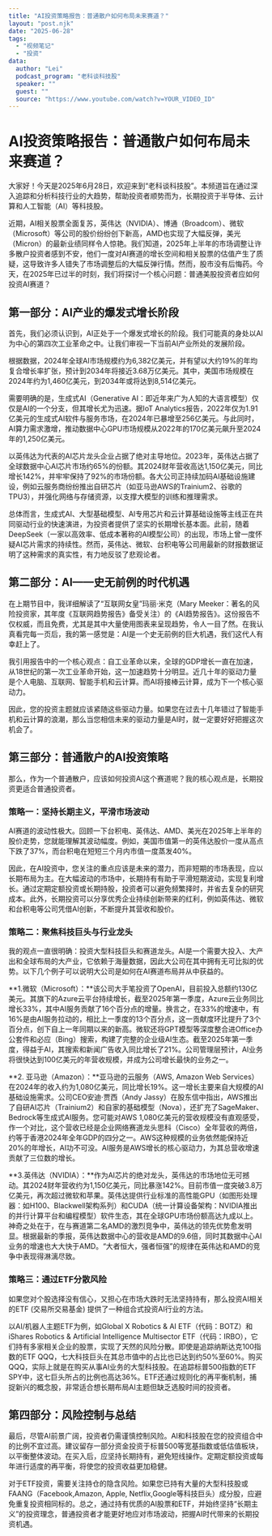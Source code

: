 ```yaml
---
title: "AI投资策略报告：普通散户如何布局未来赛道？"
layout: "post.njk"  
date: "2025-06-28"
tags:
  - "视频笔记"
  - "投资"
data:
  author: "Lei"
  podcast_program: "老科谈科技股"
  speaker: ""
  guest: "" 
  source: "https://www.youtube.com/watch?v=YOUR_VIDEO_ID"
---
```


# AI投资策略报告：普通散户如何布局未来赛道？

大家好！今天是2025年6月28日，欢迎来到“老科谈科技股”。本频道旨在通过深入追踪和分析科技行业的大趋势，帮助投资者顺势而为，长期投资于半导体、云计算和人工智能（AI）等科技股。

近期，AI相关股票全面复苏，英伟达（NVIDIA）、博通（Broadcom）、微软（Microsoft）等公司的股价纷纷创下新高，AMD也实现了大幅反弹，美光（Micron）的最新业绩同样令人惊艳。我们知道，2025年上半年的市场调整让许多散户投资者感到不安，他们一度对AI赛道的增长空间和相关股票的估值产生了质疑，这导致许多人错失了市场调整后的大幅反弹行情。然而，股市没有后悔药。今天，在2025年已过半的时刻，我们将探讨一个核心问题：普通美股投资者应如何投资AI赛道？

## 第一部分：AI产业的爆发式增长阶段

首先，我们必须认识到，AI正处于一个爆发式增长的阶段。我们可能真的身处以AI为中心的第四次工业革命之中。让我们审视一下当前AI产业所处的发展阶段。

根据数据，2024年全球AI市场规模约为6,382亿美元，并有望以大约19%的年均复合增长率扩张，预计到2034年将接近3.68万亿美元。其中，美国市场规模在2024年约为1,460亿美元，到2034年或将达到8,514亿美元。

需要明确的是，生成式AI（Generative
AI：即近年来广为人知的大语言模型）仅仅是AI的一个分支，但其增长尤为迅速。据IoT
Analytics报告，2022年仅为1.91亿美元的生成式AI软件与服务市场，在2024年已暴增至256亿美元。与此同时，AI算力需求激增，推动数据中心GPU市场规模从2022年的170亿美元飙升至2024年的1,250亿美元。

以英伟达为代表的AI芯片龙头企业占据了绝对主导地位。2023年，英伟达占据了全球数据中心AI芯片市场约65%的份额。其2024财年营收高达1,150亿美元，同比增长142%，并牢牢保持了92%的市场份额。各大公司正持续加码AI基础设施建设，例如云服务商纷纷推出自研芯片（如亚马逊AWS的Trainium2、谷歌的TPU3），并强化网络与存储资源，以支撑大模型的训练和推理需求。

总体而言，生成式AI、大型基础模型、AI专用芯片和云计算基础设施等主线正在共同驱动行业的快速演进，为投资者提供了坚实的长期增长基本面。此前，随着DeepSeek（一家以高效率、低成本著称的AI模型公司）的出现，市场上曾一度怀疑AI芯片需求的持续性。然而，英伟达、微软、台积电等公司用最新的财报数据证明了这种需求的真实性，有力地反驳了悲观论者。

## 第二部分：AI——史无前例的时代机遇

在上期节目中，我详细解读了“互联网女皇”玛丽·米克（Mary
Meeker：著名的风险投资家，其年度《互联网趋势报告》备受关注）的《AI趋势报告》。这份报告不仅权威，而且免费，尤其是其中大量使用图表来呈现趋势，令人一目了然。在我认真看完每一页后，我的第一感觉是：AI是一个史无前例的巨大机遇，我们这代人有幸赶上了。

我引用报告中的一个核心观点：自工业革命以来，全球的GDP增长一直在加速，从18世纪的第一次工业革命开始，这一加速趋势十分明显。近几十年的驱动力量是个人电脑、互联网、智能手机和云计算。而AI将接棒云计算，成为下一个核心驱动力。

因此，您的投资主题就应该紧随这些驱动力量。如果您在过去十几年错过了智能手机和云计算的浪潮，那么当您相信未来的驱动力量是AI时，就一定要好好把握这次机会了。

## 第三部分：普通散户的AI投资策略

那么，作为一个普通散户，应该如何投资AI这个赛道呢？我的核心观点是，长期投资更适合普通投资者。

### 策略一：坚持长期主义，平滑市场波动

AI赛道的波动性极大。回顾一下台积电、英伟达、AMD、美光在2025年上半年的股价走势，您就能理解其波动幅度。例如，美国市值第一的英伟达股价一度从高点下跌了37%，而台积电在短短三个月内市值一度蒸发40%。

因此，在AI投资中，您关注的重点应该是未来的潜力，而非短期的市场表现，应以长期布局为主。在大幅波动的市场中，长期持有有助于平滑短期波动，实现复利增长。通过定期定额投资或长期持股，投资者可以避免频繁择时，并省去复杂的研究成本。此外，长期投资可以分享优秀企业持续创新带来的红利，例如英伟达、微软和台积电等公司凭借AI创新，不断提升其营收和股价。

### 策略二：聚焦科技巨头与行业龙头

我的观点一直很明确：投资大型科技巨头和赛道龙头。AI是一个需要大投入、大产出和全球布局的大产业，它依赖于海量数据，因此大公司在其中拥有无可比拟的优势。以下几个例子可以说明大公司是如何在AI赛道布局并从中获益的。

**1.微软（Microsoft）：**该公司大手笔投资了OpenAI，目前投入总额约130亿美元。其旗下的Azure云平台持续增长，截至2025年第一季度，Azure云业务同比增长33%，其中AI服务贡献了16个百分点的增量。换言之，在33%的增速中，有16%是由AI服务拉动的，相比上一季度的13个百分点，这一贡献度环比提升了3个百分点，创下自上一年同期以来的新高。微软还将GPT模型等深度整合进Office办公套件和必应（Bing）搜索，构建了完整的企业级AI生态。截至2025年第一季度，得益于AI，其搜索和新闻广告收入同比增长了21%。公司管理层预计，AI业务将很快达到100亿美元的年营收规模，并成为公司增长最快的业务之一。

**2. 亚马逊（Amazon）：**亚马逊的云服务（AWS, Amazon Web
Services）在2024年的收入约为1,080亿美元，同比增长19%。这一增长主要来自大规模的AI基础设施需求。公司CEO安迪·贾西（Andy
Jassy）在股东信中指出，AWS推出了自研AI芯片（Trainium2）和自家的基础模型（Nova），还扩充了SageMaker、Bedrock等生成式AI服务。您可能对AWS
1,080亿美元的营收规模没有直观感受，作一个对比，这个营收已经是企业网络赛道龙头思科（Cisco）全年营收的两倍，约等于香港2024年全年GDP的四分之一。AWS这种规模的业务依然能保持近20%的年增长，AI功不可没。AI服务是AWS增长的核心驱动力，为其总营收增速贡献了三位数的增长。

**3.英伟达（NVIDIA）：**作为AI芯片的绝对龙头，英伟达的市场地位无可撼动。其2024财年营收约为1,150亿美元，同比暴涨142%。目前市值一度突破3.8万亿美元，再次超过微软和苹果。英伟达提供行业标准的高性能GPU（如图形处理器：如H100、Blackwell架构系列）和CUDA（统一计算设备架构：NVIDIA推出的并行计算平台和编程模型）软件生态，其在全球GPU市场份额高达九成以上。神奇之处在于，在与赛道第二名AMD的激烈竞争中，英伟达的领先优势愈发明显。根据最新的季报，英伟达数据中心的营收是AMD的9.6倍，同时其数据中心AI业务的增速也大大快于AMD。“大者恒大，强者恒强”的规律在英伟达和AMD的竞争中表现得淋漓尽致。

### 策略三：通过ETF分散风险

如果您对个股选择没有信心，又担心在市场大跌时无法坚持持有，那么投资AI相关的ETF
(交易所交易基金) 提供了一种组合式投资AI行业的方法。

以AI/机器人主题ETF为例，如Global X Robotics & AI
ETF（代码：BOTZ）和iShares Robotics & Artificial Intelligence
Multisector ETF（代码：IRBO），它们持有多家相关企业的股票，实现了天然的风险分散。即使是追踪纳斯达克100指数的ETF
QQQ，七大科技巨头在其总市值中的占比也已达到约50%至60%。购买QQQ，实际上就是在购买从事AI业务的大型科技股。在追踪标普500指数的ETF
SPY中，这七巨头所占的比例也高达36%。ETF还通过规则化的再平衡机制，捕捉新兴的概念股，非常适合想长期布局AI主题但缺乏选股时间的投资者。

## 第四部分：风险控制与总结

最后，尽管AI前景广阔，投资者仍需谨慎控制风险。AI和科技股在您的投资组合中的比例不宜过高。建议留存一部分资金投资于标普500等宽基指数或低估值板块，以平衡整体波动。在买入后，应坚持长期持有，避免短线操作。定期定额投资或每年进行适度的再平衡，将使您的投资收益更加稳健。

对于ETF投资，需要关注持仓的隐含风险。如果您已持有大量的大型科技股或FAANG（Facebook,Amazon, Apple, Netflix,Google等科技巨头）成分股，应避免重复投资相同标的。总之，通过持有优质的AI股票和ETF，并始终坚持“长期主义”的投资理念，普通投资者才能更好地应对市场波动，把握AI时代带来的长期投资机遇。
